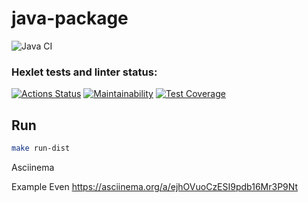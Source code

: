 # java-package
![Java CI](https://github.com/hexlet-boilerplates/java-package/workflows/Java%20CI/badge.svg)
### Hexlet tests and linter status:
[![Actions Status](https://github.com/JohnMotherWain/java-project-71/actions/workflows/hexlet-check.yml/badge.svg)](https://github.com/JohnMotherWain/java-project-71/actions)
[![Maintainability](https://api.codeclimate.com/v1/badges/bc953fb0ab378995dab3/maintainability)](https://codeclimate.com/github/JohnMotherWain/java-project-71/java-package/maintainability)
[![Test Coverage](https://api.codeclimate.com/v1/badges/bc953fb0ab378995dab3/test_coverage)](https://codeclimate.com/github/JohnMotherWain/java-project-71/java-package/test_coverage)

## Run
```sh
make run-dist
```

Asciinema

Example Even
https://asciinema.org/a/ejhOVuoCzESI9pdb16Mr3P9Nt

